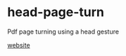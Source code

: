 # head-page-turn

Pdf page turning using a head gesture

[website](https://dvidbruhm.github.io/head-page-turn/)
